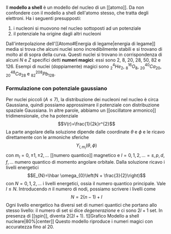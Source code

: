 Il **modello a shell** è un modello del nucleo di un [[atomo]]. Da non confondere con il modello a shell dell'atomo stesso, che tratta degli elettroni. Ha i seguenti presupposti:
1. i nucleoni si muovono nel nucleo sottoposti ad un potenziale
2. il potenziale ha origine dagli altri nucleoni

Dall'interpolazione dell'[[Atomo#Energia di legame|energia di legame]] media si trova che alcuni nuclei sono incredibilmente stabili e si trovano di molto al di sopra della curva. Questi nuclei si trovano in corrispondenza di alcuni $N$ e $Z$ specifici detti **numeri magici**: essi sono 2, 8, 20, 28, 50, 82 e 126. Esempi di nuclei (doppiamente) magici sono $_{2}^{4}He_{2}$, $_{8}^{16}O_{8}$, $_{20}^{40}Ca_{20}$, $_{20}^{48}Ca_{28}$ e $_{82}^{208}Pb_{128}$.
### Formulazione con potenziale gaussiano
Per nuclei piccoli ($A\leq7$), la distribuzione dei nucleoni nel nucleo è circa Gaussiana, quindi possiamo approssimare il potenziale con distribuzione spaziale Gaussiana. In altre parole, abbiamo un [[oscillatore armonico]] tridimensionale, che ha potenziale
$$V(r)=\frac{1}{2k}r^{2}$$
La parte angolare della soluzione dipende dalle coordinate $\theta$ e $\phi$ e le ricavo direttamente con le armoniche sferiche
$$Y_{l,m_{l}}(\theta,\phi)$$
con $m_{l}=0,\pm1,\pm2,\ldots$ [[numero quantico]] magnetico e $l=0,1,2,\ldots=s,p,d,f,\ldots$ numero quantico di momento angolare orbitale. Dalla soluzione ricavo i livelli energetici
$$E_{N}=\hbar \omega_{0}\left(N + \frac{3}{2}\right)$$
con $N=0,1,2,\ldots$ i livelli energetici, ossia il numero quantico principale. Vale $l\leq N$. Introducendo $n$ il numero di nodi, possiamo scrivere i livelli come
$$N=2(n-1)+l$$
Ogni livello energetico ha diversi set di numeri quantici che portano allo stesso livello: il numero di set si dice *degenerazione* e ci sono $2l+1$ set. In presenza di [[spin]], diventa $2(2l+1)$.
![[Grafico Modello a shell nucleare|80%|center]]
Questo modello riproduce i numeri magici con accuratezza fino al 20.